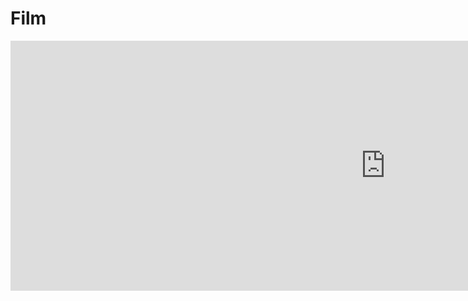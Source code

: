 # Film

<iframe width="1200" height="400" src="https://www.youtube.com/embed/APKmDYFQ1yU" frameborder="0" allow="accelerometer; autoplay; clipboard-write; encrypted-media; gyroscope; picture-in-picture" allowfullscreen></iframe>